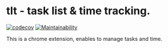 # tlt - task list & time tracking.

[![codecov](https://codecov.io/gh/ujiro99/tlt/branch/main/graph/badge.svg?token=fzeIIssgyo)](https://codecov.io/gh/ujiro99/tlt)
[![Maintainability](https://api.codeclimate.com/v1/badges/977b93b655ce7724625a/maintainability)](https://codeclimate.com/github/ujiro99/tlt/maintainability)

This is a chrome extension, enables to manage tasks and time.
